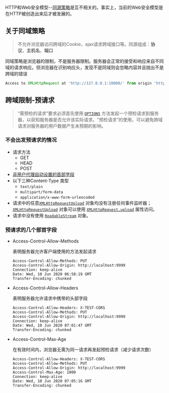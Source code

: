 HTTP和Web安全模型--[同源策略](https://developer.mozilla.org/en-US/docs/Web/Security/Same-origin_policy)是互不相关的。事实上，当前的Web安全模型是在HTTP被创造出来后才被发展的。

## 关于同域策略

> 不允许浏览器访问跨域的Cookie，ajax请求跨域接口等。同源组成：**协议**，**主机名**，**端口**

同域策略是浏览器的限制，不是服务器限制。服务器会正常的接受和响应来自不同域的请求响应。但浏览器在识别响应头，发现不是同域则会忽略内容并且抛出不是跨域的错误

``` javascript
Access to XMLHttpRequest at 'http://127.0.0.1:10000/' from origin 'http://localhost:9999' has been blocked by CORS policy: No 'Access-Control-Allow-Origin' header is present on the requested resource.
```

## 跨域限制-预请求

> “需预检的请求”要求必须首先使用 [`OPTIONS`](https://developer.mozilla.org/zh-CN/docs/Web/HTTP/Methods/OPTIONS)  方法发起一个预检请求到服务器，以获知服务器是否允许该实际请求。"预检请求“的使用，可以避免跨域请求对服务器的用户数据产生未预期的影响。

### 不会出发预请求的情况

- 请求方法
  - GET
  - HEAD
  - POST
- [非用户代理自动设置的首部字段](https://fetch.spec.whatwg.org/#forbidden-header-name)
- 以下三种Content-Type 类型
  - `text/plain`
  - `multipart/form-data`
  - `application/x-www-form-urlencoded`
- 请求中的任意[`XMLHttpRequestUpload`](https://developer.mozilla.org/zh-CN/docs/Web/API/XMLHttpRequestUpload) 对象均没有注册任何事件监听器；[`XMLHttpRequestUpload`](https://developer.mozilla.org/zh-CN/docs/Web/API/XMLHttpRequestUpload) 对象可以使用 [`XMLHttpRequest.upload`](https://developer.mozilla.org/zh-CN/docs/Web/API/XMLHttpRequest/upload) 属性访问。
- 请求中没有使用 [`ReadableStream`](https://developer.mozilla.org/zh-CN/docs/Web/API/ReadableStream) 对象。

### 预请求的几个部首字段

- Access-Control-Allow-Methods

  表明服务器允许客户端使用的方法发起请求

  ``` HTTP
  Access-Control-Allow-Methods: PUT
  Access-Control-Allow-Origin: http://localhost:9999
  Connection: keep-alive
  Date: Wed, 10 Jun 2020 06:58:19 GMT
  Transfer-Encoding: chunked
  ```

- Access-Control-Allow-Headers

  表明服务器允许请求中携带的头部字段

  ``` http
  Access-Control-Allow-Headers: X-TEST-CORS
  Access-Control-Allow-Methods: PUT
  Access-Control-Allow-Origin: http://localhost:9999
  Connection: keep-alive
  Date: Wed, 10 Jun 2020 07:01:47 GMT
  Transfer-Encoding: chunked
  ```

- Access-Control-Max-Age

  在有效时间内，浏览器无需为同一请求再发起预检请求（减少请求次数）

  ``` http
  Access-Control-Allow-Headers: X-TEST-CORS
  Access-Control-Allow-Methods: PUT
  Access-Control-Allow-Origin: http://localhost:9999
  Access-Control-Max-Age: 1000
  Connection: keep-alive
  Date: Wed, 10 Jun 2020 07:05:16 GMT
  Transfer-Encoding: chunked
  ```

  